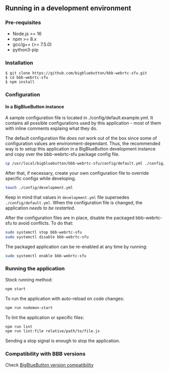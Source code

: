 ## Running in a development environment

### Pre-requisites
  - Node.js >= 16
  - npm >= 8.x
  - gcc/g++ (>= 7.5.0)
  - python3-pip

### Installation

```
$ git clone https://github.com/bigbluebutton/bbb-webrtc-sfu.git
$ cd bbb-webrtc-sfu
$ npm install
```

### Configuration

#### In a BigBlueButton instance

A sample configuration file is located in ./config/default.example.yml.
It contains all possible configurations used by this application - most of them
with inline comments explaing what they do.

The default configuration file _does not_ work out of the box since some of
configuration values are environment-dependant. Thus, the recommended way is
to setup this application in a BigBlueButton development instance and copy
over the bbb-webrtc-sfu package config file.

```bash
cp /usr/local/bigbluebutton/bbb-webrtc-sfu/config/default.yml ./config/default.yml
```

After that, if necessary, create your own configuration file to override specific
configs while developing.

```bash
touch ./config/development.yml
```

Keep in mind that values in `development.yml` file supersedes `./config/default.yml`.
When the configuration file is changed, the application *needs to be restarted*.

After the configuration files are in place, disable the packaged bbb-webrtc-sfu
to avoid conflicts. To do that:

```bash
sudo systemctl stop bbb-webrtc-sfu
sudo systemctl disable bbb-webrtc-sfu
```

The packaged application can be re-enabled at any time by running:

```bash
sudo systemctl enable bbb-webrtc-sfu
```

### Running the application

Stock running method:
```bash
npm start
```

To run the application with auto-reload on code changes:
```bash
npm run nodemon-start
```

To lint the application or specific files:
```bash
npm run lint
npm run lint:file relative/path/to/file.js

```

Sending a stop signal is enough to stop the application.

### Compatibility with BBB versions

Check [BigBlueButton version compatibility](bbb-compatibility.md)
